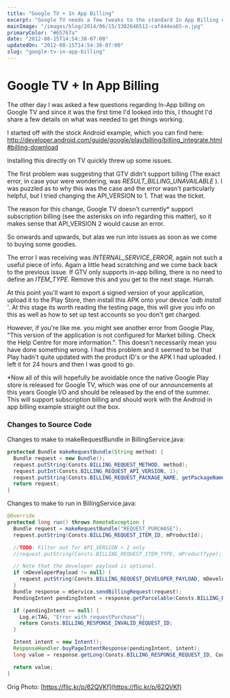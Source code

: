 ```yaml
---
title: "Google TV + In App Billing"
excerpt: "Google TV needs a few tweaks to the standard In App Billing example for Android to get it working."
mainImage: "/images/blog/2014/06/15/3302646512-caf444ea65-o.jpg"
primaryColor: "#65767a"
date: "2012-08-15T14:54:38-07:00"
updatedOn: "2012-08-15T14:54:38-07:00"
slug: "google-tv-in-app-billing"
---
```


# Google TV + In App Billing

The other day I was asked a few questions regarding In-App billing on Google TV and since it was the first time I'd looked into this, I thought I'd share a few details on what was needed to get things working.

I started off with the stock Android example, which you can find here: <http://developer.android.com/guide/google/play/billing/billing_integrate.html#billing-download>

Installing this directly on TV quickly threw up some issues.

The first problem was suggesting that GTV didn't support billing (The exact error, in case your were wondering, was _RESULT_BILLING_UNAVAILABLE_ ). I was puzzled as to why this was the case and the error wasn't particularly helpful, but I tried changing the API_VERSION to 1. That was the ticket.

The reason for this change, Google TV doesn't currently* support subscription billing (see the asterisks on info regarding this matter), so it makes sense that API_VERSION 2 would cause an error.

So onwards and upwards, but alas we run into issues as soon as we come to buying some goodies.

The error I was receiving was _INTERNAL_SERVICE_ERROR_, again not such a useful piece of info. Again a little head scratching and we come back back to the previous issue. If GTV only supports in-app billing, there is no need to define an _ITEM_TYPE_. Remove this and you get to the next stage. Hurrah.

At this point you'll want to export a signed version of your application, upload it to the Play Store, then install this APK onto your device '_adb install <Directory to Signed APK>_'. At this stage its worth reading the testing page, this will give you info on this as well as how to set up test accounts so you don't get charged.

However, if you're like me. you might see another error from Google Play, "This version of the application is not configured for Market billing. Check the Help Centre for more information.". This doesn't necessarily mean you have done something wrong. I had this problem and it seemed to be that Play hadn't quite updated with the product ID's or the APK I had uploaded. I left it for 24 hours and then I was good to go.

*Now all of this will hopefully be avoidable once the native Google Play store is released for Google TV, which was one of our announcements at this years Google I/O and should be released by the end of the summer. This will support subscription billing and should work with the Android in app billing example straight out the box.

### Changes to Source Code

Changes to make to makeRequestBundle in  BillingService.java:

```java
protected Bundle makeRequestBundle(String method) {
  Bundle request = new Bundle();
  request.putString(Consts.BILLING_REQUEST_METHOD, method);
  request.putInt(Consts.BILLING_REQUEST_API_VERSION, 1);
  request.putString(Consts.BILLING_REQUEST_PACKAGE_NAME, getPackageName());
  return request;
}
```

Changes to make to run in BillingService.java:

```java
@Override
protected long run() throws RemoteException {
  Bundle request = makeRequestBundle("REQUEST_PURCHASE");
  request.putString(Consts.BILLING_REQUEST_ITEM_ID, mProductId);

  //TODO: Filter out for API_VERSION < 2 only
  //request.putString(Consts.BILLING_REQUEST_ITEM_TYPE, mProductType);

  // Note that the developer payload is optional.
  if (mDeveloperPayload != null) {
    request.putString(Consts.BILLING_REQUEST_DEVELOPER_PAYLOAD, mDeveloperPayload);
  }
  Bundle response = mService.sendBillingRequest(request);
  PendingIntent pendingIntent = response.getParcelable(Consts.BILLING_RESPONSE_PURCHASE_INTENT);

  if (pendingIntent == null) {
    Log.e(TAG, "Error with requestPurchase");
    return Consts.BILLING_RESPONSE_INVALID_REQUEST_ID;
  }

  Intent intent = new Intent();
  ResponseHandler.buyPageIntentResponse(pendingIntent, intent);
  long value = response.getLong(Consts.BILLING_RESPONSE_REQUEST_ID, Consts.BILLING_RESPONSE_INVALID_REQUEST_ID);

  return value;
}
```

Orig Photo: [https://flic.kr/p/62QVKf](https://flic.kr/p/62QVKf)